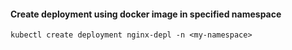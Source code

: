 #### Create deployment using docker image in specified namespace
```
kubectl create deployment nginx-depl -n <my-namespace>
```
